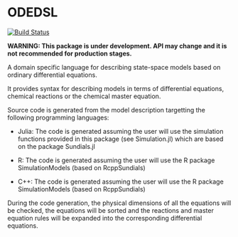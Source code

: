 # ODEDSL

[![Build Status](https://travis-ci.org/AleMorales/ODEDSL.jl.svg?branch=master)](https://travis-ci.org/AleMorales/ODEDSL.jl)

**WARNING: This package is under development. API may change and it is not recommended for production stages.**

A domain specific language for describing state-space models based on ordinary differential equations.

It provides syntax for describing models in terms of differential equations, chemical reactions or the chemical master equation.

Source code is generated from the model description targetting the following programming languages:

* Julia: The code is generated assuming the user will use the simulation functions provided in this package (see Simulation.jl) which are based on the package Sundials.jl

* R: The code is generated assuming the user will use the R package SimulationModels (based on RcppSundials)

* C++: The code is generated assuming the user will use the R package SimulationModels (based on RcppSundials)

During the code generation, the physical dimensions of all the equations will be checked, the equations will be sorted and the
reactions and master equation rules will be expanded into the corresponding differential equations.
